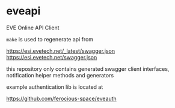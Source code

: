 # eveapi

EVE Online API Client

`make` is used to regenerate api from

https://esi.evetech.net/_latest/swagger.json
https://esi.evetech.net/swagger.json

this repository only contains generated swagger client interfaces, notification helper methods and generators

example authentication lib is located at

https://github.com/ferocious-space/eveauth